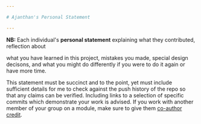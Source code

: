 ```yaml
---

# Ajanthan's Personal Statement

---
```


**NB:** Each individual's **personal statement** explaining what they contributed, reflection about 

what you have learned in this project, 
mistakes you made, 
special design decisons, and 
what you might do differently if you were to do it again or have more time.  

This statement must be succinct and to the point, yet must include sufficient details for me to check against the push history of the repo so that any claims can be verified. Including links to a selection of specific commits which demonstrate your work is advised. If you work with another member of your group on a module, make sure to give them [co-author credit](https://docs.github.com/en/pull-requests/committing-changes-to-your-project/creating-and-editing-commits/creating-a-commit-with-multiple-authors#creating-co-authored-commits-on-the-command-line). 
